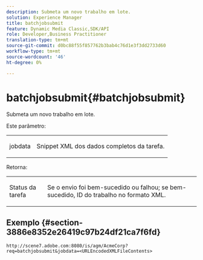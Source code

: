 ```yaml
---
description: Submeta um novo trabalho em lote.
solution: Experience Manager
title: batchjobsubmit
feature: Dynamic Media Classic,SDK/API
role: Developer,Business Practitioner
translation-type: tm+mt
source-git-commit: d0bc88f55f857762b3bab4c76d1e3f3dd2733d60
workflow-type: tm+mt
source-wordcount: '46'
ht-degree: 0%

---
```



# batchjobsubmit{#batchjobsubmit}

Submeta um novo trabalho em lote.

Este parâmetro:

<table id="simpletable_11A94D630A21426F9A1CEF5EB3B9E789"> 
 <tr class="strow"> 
  <td class="stentry"> <p> <span class="codeph"> jobdata  </span> </p> </td> 
  <td class="stentry"> <p>Snippet XML dos dados completos da tarefa. </p> </td> 
 </tr> 
</table>

Retorna:

<table id="simpletable_7C82E4A8520440F5A5ABBC1BCB286AB2"> 
 <tr class="strow"> 
  <td class="stentry"> <p>Status da tarefa </p> </td> 
  <td class="stentry"> <p>Se o envio foi bem-sucedido ou falhou; se bem-sucedido, ID do trabalho no formato XML. </p> </td> 
 </tr> 
</table>

## Exemplo {#section-3886e8352e26419c97b24df21ca7f6fd}

`http://scene7.adobe.com:8080/is/agm/AcmeCorp?req=batchjobsubmit&jobdata=<URLEncodedXMLFileContents>`
